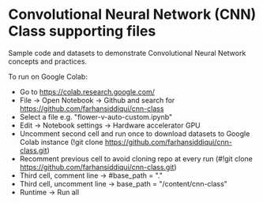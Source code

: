 # Convolutional Neural Network (CNN) Class supporting files

Sample code and datasets to demonstrate Convolutional Neural Network concepts and practices.

To run on Google Colab:
* Go to https://colab.research.google.com/
* File -> Open Notebook -> Github and search for https://github.com/farhansiddiqui/cnn-class
* Select a file e.g. "flower-v-auto-custom.ipynb"
* Edit -> Notebook settings -> Hardware accelerator GPU
* Uncomment second cell and run once to download datasets to Google Colab instance (!git clone https://github.com/farhansiddiqui/cnn-class.git)
* Recomment previous cell to avoid cloning repo at every run (#!git clone https://github.com/farhansiddiqui/cnn-class.git)
* Third cell, comment line -> #base_path = "." 
* Third cell, uncomment line -> base_path = "/content/cnn-class"
* Runtime -> Run all
